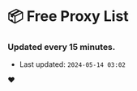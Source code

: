 # :package: Free Proxy List
### Updated every 15 minutes.

- Last updated: `2024-05-14 03:02`

:heart:
